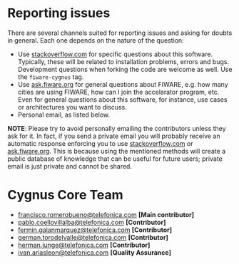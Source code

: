 # Reporting issues
There are several channels suited for reporting issues and asking for doubts in general. Each one depends on the nature of the question:

* Use [stackoverflow.com](http://stackoverflow.com) for specific questions about this software. Typically, these will be related to installation problems, errors and bugs. Development questions when forking the code are welcome as well. Use the `fiware-cygnus` tag.
* Use [ask.fiware.org](https://ask.fiware.org/questions/) for general questions about FIWARE, e.g. how many cities are using FIWARE, how can I join the accelarator program, etc. Even for general questions about this software, for instance, use cases or architectures you want to discuss.
* Personal email, as listed below.

**NOTE**: Please try to avoid personally emailing the contributors unless they ask for it. In fact, if you send a private email you will probably receive an automatic response enforcing you to use [stackoverflow.com](http://stackoverflow.com/) or [ask.fiware.org](https://ask.fiware.org/questions/). This is because using the mentioned methods will create a public database of knowledge that can be useful for future users; private email is just private and cannot be shared.

# Cygnus Core Team
* [francisco.romerobueno@telefonica.com](mailto:francisco.romerobueno@telefonica.com) **[Main contributor]**
* [pablo.coellovillalba@telefonica.com](mailto:pablo.coellovillalba@telefonica.com) **[Contributor]**
* [fermin.galanmarquez@telefonica.com](mailto:fermin.galanmarquez@telefonica.com) **[Contributor]**
* [german.torodelvalle@telefonica.com](mailto:german.torodelvalle@telefonica.com) **[Contributor]**
* [herman.junge@telefonica.com](mailto:herman.junge@telefonica.com) **[Contributor]**
* [ivan.ariasleon@telefonica.com](mailto:ivan.ariasleon@telefonica.com) **[Quality Assurance]**
